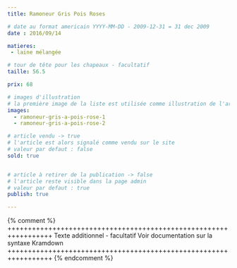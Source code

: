 ```yaml
---
title: Ramoneur Gris Pois Roses

# date au format americain YYYY-MM-DD - 2009-12-31 = 31 dec 2009
date : 2016/09/14

matieres:
 - laine mélangée

# tour de tête pour les chapeaux - facultatif
taille: 56.5

prix: 68

# images d'illustration
# la première image de la liste est utilisée comme illustration de l'article dans les pages de listing.
images:
  - ramoneur-gris-a-pois-rose-1
  - ramoneur-gris-a-pois-rose-2

# article vendu -> true
# l'article est alors signalé comme vendu sur le site
# valeur par defaut : false
sold: true


# article à retirer de la publication -> false
# l'article reste visible dans la page admin
# valeur par defaut : true
publish: true

---
```

{% comment %} +++++++++++++++++++++++++++++++++++++++++++++++++++++++++++++++++
              Texte additionnel - facultatif
              Voir documentation sur la syntaxe Kramdown
+++++++++++++++++++++++++++++++++++++++++++++++++++++++++++++++++ {% endcomment %}

